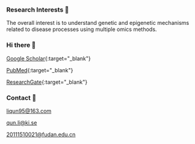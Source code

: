 ### Research Interests 🏃
The overall interest is to understand genetic and epigenetic mechanisms related to disease processes using multiple omics methods.

### Hi there 👋
[Google Scholar](https://scholar.google.com.hk/citations?hl=zh-CN&user=fk98shwAAAAJ&view_op=list_works&sortby=pubdate){:target="_blank"}

[PubMed](https://www.ncbi.nlm.nih.gov/myncbi/l.qun.1/bibliography/public/){:target="_blank"}

[ResearchGate](https://www.researchgate.net/profile/Qun-Li-43){:target="_blank"}

### Contact 🙈
liqun95@163.com

qun.li@ki.se

20111510021@fudan.edu.cn

<!--
**QunATCG/QunATCG** is a ✨ _special_ ✨ repository because its `README.md` (this file) appears on your GitHub profile.

Here are some ideas to get you started:

- 🔭 I’m currently working on ...
- 🌱 I’m currently learning ...
- 👯 I’m looking to collaborate on ...
- 🤔 I’m looking for help with ...
- 💬 Ask me about ...
- 📫 How to reach me: ...
- 😄 Pronouns: ...
- ⚡ Fun fact: ...
-->
